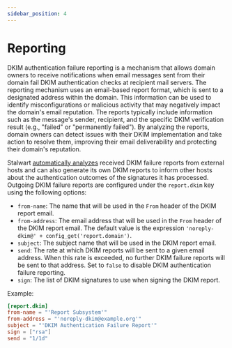 ```yaml
---
sidebar_position: 4
---
```


# Reporting

DKIM authentication failure reporting is a mechanism that allows domain owners to receive notifications when email messages sent from their domain fail DKIM authentication checks at recipient mail servers. The reporting mechanism uses an email-based report format, which is sent to a designated address within the domain. This information can be used to identify misconfigurations or malicious activity that may negatively impact the domain's email reputation. The reports typically include information such as the message's sender, recipient, and the specific DKIM verification result (e.g., "failed" or "permanently failed"). By analyzing the reports, domain owners can detect issues with their DKIM implementation and take action to resolve them, improving their email deliverability and protecting their domain's reputation.

Stalwart [automatically analyzes](/docs/smtp/authentication/analysis) received DKIM failure reports from external hosts and can also generate its own DKIM reports to inform other hosts about the authentication outcomes of the signatures it has processed. Outgoing DKIM failure reports are configured under the `report.dkim` key using the following options:

- `from-name`: The name that will be used in the `From` header of the DKIM report email.
- `from-address`: The email address that will be used in the `From` header of the DKIM report email. The default value is the expression `'noreply-dkim@' + config_get('report.domain')`.
- `subject`: The subject name that will be used in the DKIM report email.
- `send`: The rate at which DKIM reports will be sent to a given email address. When this rate is exceeded, no further DKIM failure reports will be sent to that address. Set to `false` to disable DKIM authentication failure reporting.
- `sign`: The list of DKIM signatures to use when signing the DKIM report.

Example:

```toml
[report.dkim]
from-name = "'Report Subsystem'"
from-address = "'noreply-dkim@example.org'"
subject = "'DKIM Authentication Failure Report'"
sign = ["rsa"]
send = "1/1d"
```
